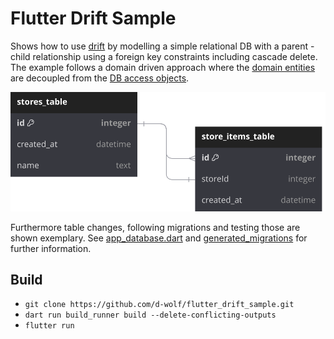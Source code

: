 # Flutter Drift Sample

Shows how to use [drift](https://pub.dev/packages/drift) by modelling a simple relational DB with a parent - child relationship using a foreign key constraints including cascade delete. The example follows a domain driven approach where the [domain entities](lib/domain/entities/) are decoupled from the [DB access objects](lib/data/models/).

![alt text](doc/relationship.svg)

Furthermore table changes, following migrations and testing those are shown exemplary. See [app_database.dart](lib/data/datasources/app_database.dart) and [generated_migrations](generated_migrations/) for further information. 

## Build
* `git clone https://github.com/d-wolf/flutter_drift_sample.git`
* `dart run build_runner build --delete-conflicting-outputs`
* `flutter run`
